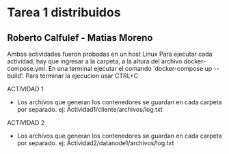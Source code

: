 # Tarea 1 distribuidos

## Roberto Calfulef - Matias Moreno

Ambas actividades fueron probadas en un host Linux
Para ejecutar cada actividad, hay que ingresar a la carpeta, a la altura del archivo docker-compose.yml. En una terminal ejecutar el comando 'docker-compose up --build'. Para terminar la ejecucion usar CTRL+C

ACTIVIDAD 1

- Los archivos que generan los contenedores se guardan en cada carpeta por separado. ej: Actividad1/cliente/archivos/log.txt





ACTIVIDAD 2 

- Los archivos que generan los contenedores se guardan en cada carpeta por separado. ej: Actividad2/datanode1/archivos/log.txt

